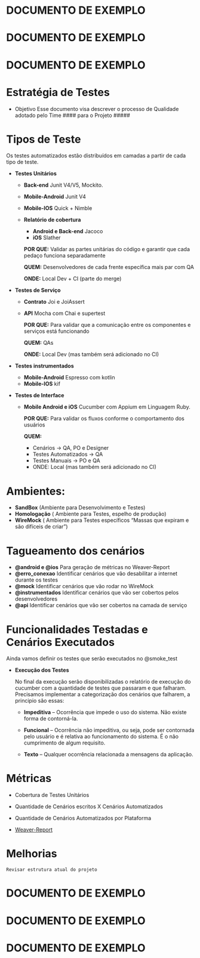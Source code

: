 # DOCUMENTO DE EXEMPLO
# DOCUMENTO DE EXEMPLO
# DOCUMENTO DE EXEMPLO



# Estratégia de Testes

+ Objetivo
   Esse documento visa descrever o processo de Qualidade adotado pelo Time #### para o Projeto #####

# Tipos de Teste

   Os testes automatizados estão distribuídos em camadas a partir de cada tipo de teste. 

+ **Testes Unitários**

   + **Back-end** Junit V4/V5, Mockito. 
   + **Mobile-Android** Junit V4
   + **Mobile-IOS** Quick + Nimble 
   
   + **Relatório de cobertura**
       
       + **Android e Back-end** Jacoco
       + **iOS** Slather
  
     **POR QUE:** Validar as partes unitárias do código e garantir que cada pedaço funciona 
     separadamente 

     **QUEM:**  Desenvolvedores de cada frente específica mais par com QA 

     **ONDE:** Local Dev + CI (parte do merge)

+ **Testes de Serviço**
  + **Contrato** Joi e JoiAssert
  + **API**  Mocha com Chai e supertest

     **POR QUE:** Para validar que a comunicação entre os componentes e serviços está 
     funcionando

     **QUEM:**  QAs

     **ONDE:** Local Dev (mas também será adicionado no CI)

+ **Testes instrumentados**
 
   + **Mobile-Android** Espresso com kotlin
   + **Mobile-IOS** kif 

+ **Testes de Interface**
   + **Mobile Android e iOS** 
     Cucumber com Appium em Linguagem Ruby.

     **POR QUE:** Para validar os fluxos conforme o comportamento dos usuários

     **QUEM:**  
     + Cenários -> QA, PO e Designer 
     + Testes Automatizados -> QA   
     + Testes Manuais -> PO e QA
     + ONDE: Local (mas também será adicionado no CI)

# Ambientes: 

+ **SandBox** (Ambiente para Desenvolvimento e Testes)
+ **Homologação** ( Ambiente para Testes, espelho de produção)
+ **WireMock**  ( Ambiente para Testes específicos “Massas que expiram e são difíceis de criar”)
 
# Tagueamento dos cenários

+ **@android e @ios**   Para geração de métricas no Weaver-Report
+ **@erro_conexao**  Identificar cenários que vão desabilitar a internet durante os testes
+ **@mock**   Identificar cenários que vão rodar no WireMock
+ **@instrumentados**  Identificar cenários que vão ser cobertos pelos desenvolvedores
+ **@api**  Identificar cenários que vão ser cobertos na camada de serviço




# Funcionalidades Testadas e Cenários Executados

   Ainda vamos definir os testes que serão executados no @smoke_test





+ **Execução dos Testes**

    No final da execução serão disponibilizadas o relatório de execução do cucumber com a 
    quantidade de testes que passaram e que falharam.
    Precisamos implementar a categorização dos cenários que falharem, a principio são essas:

    + **Impeditiva** – Ocorrência que impede o uso do sistema. Não existe forma de contorná-la.

    + **Funcional** – Ocorrência não impeditiva, ou seja, pode ser contornada pelo usuário e é relativa ao funcionamento do sistema. É o não cumprimento de algum requisito.
    
    + **Texto** – Qualquer ocorrência relacionada a mensagens da aplicação.











# Métricas

+ Cobertura de Testes Unitários

+ Quantidade de Cenários escritos X Cenários Automatizados 

+ Quantidade de Cenários Automatizados por Plataforma

+ [Weaver-Report](https://github.com/nathsilv/weaver)






# Melhorias


```Revisar estrutura atual do projeto```





# DOCUMENTO DE EXEMPLO
# DOCUMENTO DE EXEMPLO
# DOCUMENTO DE EXEMPLO

